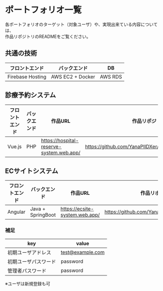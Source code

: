 # ポートフォリオ一覧
各ポートフォリオのターゲット（対象ユーザ）や、実現出来ている内容については、  
作品リポジトリのREADMEをご覧ください。  

## 共通の技術

|フロントエンド|バックエンド|DB|
|---|---|---|
|Firebase Hosting|AWS EC2 + Docker|AWS RDS|

## 診療予約システム

|フロントエンド|バックエンド|作品URL|作品リポジトリ|
|---|---|---|---|
|Vue.js|PHP|https://hospital-reserve-system.web.app/|https://github.com/YanaPIIDXer/HospitalReserveSystem|

## ECサイトシステム

|フロントエンド|バックエンド|作品URL|作品リポジトリ|
|---|---|---|---|
|Angular|Java + SpringBoot|https://ecsite-system.web.app/|https://github.com/YanaPIIDXer/ECSiteSystem|

### 補足

|key|value|
|---|---|
|初期ユーザアドレス|test@example.com|
|初期ユーザパスワード|password|
|管理者パスワード|password|

※ユーザは新規登録も可
